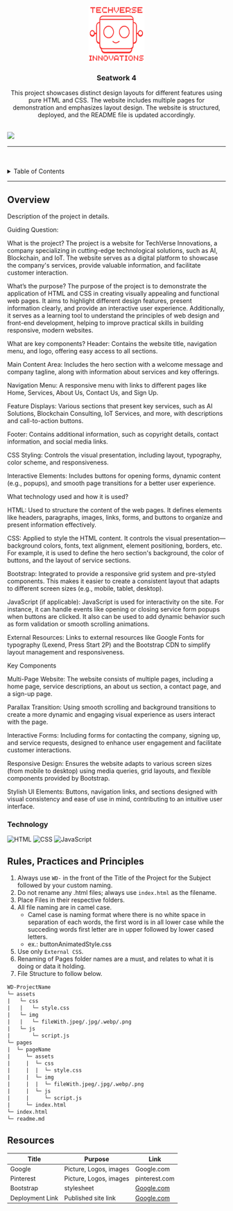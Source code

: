 <a name="readme-top">

<br/>

<br />
<div align="center">
  <a href="https://github.com/KaynUZI/">
  <!-- TODO: If you want to add logo or banner you can add it here -->
    <img src="/assets/img/logo_w_text.png" alt="Logo" width="130" height="130">
  </a>
<!-- TODO: Change Title to the name of the title of your Project -->
  <h3 align="center">Seatwork 4</h3>
</div>
<!-- TODO: Make a short description -->
<div align="center">
This project showcases distinct design layouts for different features using pure HTML and CSS. The website includes multiple pages for demonstration and emphasizes layout design. The website is structured, deployed, and the README file is updated accordingly.
</div>

<br />

<!-- TODO: Change the zyx-0314 into your github username  -->
<!-- TODO: Change the WD-Template-Project into the same name of your folder -->
![](https://visit-counter.vercel.app/counter.png?page=KaynUZI/WD-Seatwork-4)

---

<br />
<br />

<!-- TODO: If you want to add more layers for your readme -->
<details>
  <summary>Table of Contents</summary>
  <ol>
    <li>
      <a href="#overview">Overview</a>
      <ol>
        <li>
          <a href="#key-components">Key Components</a>
        </li>
        <li>
          <a href="#technology">Technology</a>
        </li>
      </ol>
    </li>
    <li>
      <a href="#rule,-practices-and-principles">Rules, Practices and Principles</a>
    </li>
    <li>
      <a href="#resources">Resources</a>
    </li>
  </ol>
</details>

---

## Overview

<!-- TODO: To be changed -->
<!-- The following are just sample -->
Description of the project in details.

Guiding Question:

What is the project?
The project is a website for TechVerse Innovations, a company specializing in cutting-edge technological solutions, such as AI, Blockchain, and IoT. The website serves as a digital platform to showcase the company's services, provide valuable information, and facilitate customer interaction.

What’s the purpose?
The purpose of the project is to demonstrate the application of HTML and CSS in creating visually appealing and functional web pages. It aims to highlight different design features, present information clearly, and provide an interactive user experience. Additionally, it serves as a learning tool to understand the principles of web design and front-end development, helping to improve practical skills in building responsive, modern websites.

What are key components?
Header: Contains the website title, navigation menu, and logo, offering easy access to all sections.

Main Content Area: Includes the hero section with a welcome message and company tagline, along with information about services and key offerings.

Navigation Menu: A responsive menu with links to different pages like Home, Services, About Us, Contact Us, and Sign Up.

Feature Displays: Various sections that present key services, such as AI Solutions, Blockchain Consulting, IoT Services, and more, with descriptions and call-to-action buttons.

Footer: Contains additional information, such as copyright details, contact information, and social media links.

CSS Styling: Controls the visual presentation, including layout, typography, color scheme, and responsiveness.

Interactive Elements: Includes buttons for opening forms, dynamic content (e.g., popups), and smooth page transitions for a better user experience.

What technology used and how it is used?

HTML: Used to structure the content of the web pages. It defines elements like headers, paragraphs, images, links, forms, and buttons to organize and present information effectively.

CSS: Applied to style the HTML content. It controls the visual presentation—background colors, fonts, text alignment, element positioning, borders, etc. For example, it is used to define the hero section's background, the color of buttons, and the layout of service sections.

Bootstrap: Integrated to provide a responsive grid system and pre-styled components. This makes it easier to create a consistent layout that adapts to different screen sizes (e.g., mobile, tablet, desktop).

JavaScript (if applicable): JavaScript is used for interactivity on the site. For instance, it can handle events like opening or closing service form popups when buttons are clicked. It also can be used to add dynamic behavior such as form validation or smooth scrolling animations.

External Resources: Links to external resources like Google Fonts for typography (Lexend, Press Start 2P) and the Bootstrap CDN to simplify layout management and responsiveness.

Key Components

Multi-Page Website: The website consists of multiple pages, including a home page, service descriptions, an about us section, a contact page, and a sign-up page.

Parallax Transition: Using smooth scrolling and background transitions to create a more dynamic and engaging visual experience as users interact with the page.

Interactive Forms: Including forms for contacting the company, signing up, and service requests, designed to enhance user engagement and facilitate customer interactions.

Responsive Design: Ensures the website adapts to various screen sizes (from mobile to desktop) using media queries, grid layouts, and flexible components provided by Bootstrap.

Stylish UI Elements: Buttons, navigation links, and sections designed with visual consistency and ease of use in mind, contributing to an intuitive user interface.

### Technology
<!-- TODO: List of Technology Used -->
![HTML](https://img.shields.io/badge/HTML-E34F26?style=for-the-badge&logo=html5&logoColor=white)
![CSS](https://img.shields.io/badge/CSS-1572B6?style=for-the-badge&logo=css3&logoColor=white)
![JavaScript](https://img.shields.io/badge/JavaScript-F7DF1E?style=for-the-badge&logo=javascript&logoColor=white)

## Rules, Practices and Principles
1. Always use `WD-` in the front of the Title of the Project for the Subject followed by your custom naming.
2. Do not rename any .html files; always use `index.html` as the filename.
3. Place Files in their respective folders.
4. All file naming are in camel case.
   - Camel case is naming format where there is no white space in separation of each words, the first word is in all lower case while the succeding words first letter are in upper followed by lower cased letters.
   - ex.: buttonAnimatedStyle.css
5. Use only `External CSS`.
6. Renaming of Pages folder names are a must, and relates to what it is doing or data it holding.
7. File Structure to follow below.

```
WD-ProjectName
└─ assets
|   └─ css
|   |   └─ style.css
|   └─ img
|   |   └─ fileWith.jpeg/.jpg/.webp/.png
|   └─ js
|       └─ script.js
└─ pages
|  └─ pageName
|     └─ assets
|     |  └─ css
|     |  |  └─ style.css
|     |  └─ img
|     |  |  └─ fileWith.jpeg/.jpg/.webp/.png
|     |  └─ js
|     |     └─ script.js
|     └─ index.html
└─ index.html
└─ readme.md
```

## Resources

<!-- TODO: Add References -->
| Title | Purpose | Link |
|-|-|-|
| Google | Picture, Logos, images | Google.com |
| Pinterest | Picture, Logos, images | pinterest.com |
| Bootstrap | stylesheet | [Google.com](https://getbootstrap.com) |
| Deployment Link | Published site link | [Google.com]() |
